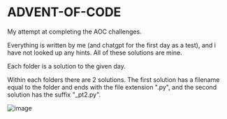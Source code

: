 # ADVENT-OF-CODE

My attempt at completing the AOC challenges.

Everything is written by me (and chatgpt for the first day as a test), and i have not looked up any hints. All of these solutions are mine. 

Each folder is a solution to the given day. 

Within each folders there are 2 solutions. The first solution has a filename equal to the folder and ends with the file extension ".py", and the second solution has the suffix "_pt2.py".

![image](https://user-images.githubusercontent.com/67337618/211554257-e099e1d8-62d4-48bf-83c2-b8ed6a5dfdb6.png)
